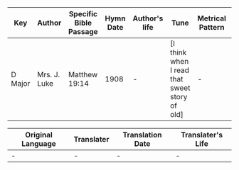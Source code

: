Key | Author   | Specific Bible Passage     |Hymn Date |Author's life |Tune |Metrical Pattern   |Composer/Source
-- | --------- | ---------------------------|----------|--------------|-----|-------------------|-------------  
D Major |Mrs. J. Luke |Matthew 19:14 |1908 |- |[I think when I read that sweet story of old] |- |-

Original Language | Translater | Translation Date   | Translater's Life  
----------------- | --------- | --------------------|-------------     
\- |- |- |-
